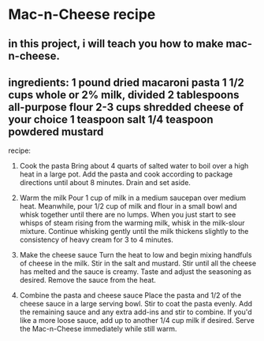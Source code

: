 # Mac-n-Cheese recipe
in this project, i will teach you how to make mac-n-cheese.
------------------------------------------------------------
ingredients:
1 pound dried macaroni pasta
1 1/2 cups whole or 2% milk, divided
2 tablespoons all-purpose flour
2-3 cups shredded cheese of your choice
1 teaspoon salt
1/4 teaspoon powdered mustard
------------------------------------------------------------
recipe:
1) Cook the pasta
Bring about 4 quarts of salted water to boil over a high heat in a large pot. Add the pasta and cook according to package directions until about 8 minutes. Drain and set aside.

2) Warm the milk
Pour 1 cup of milk in a medium saucepan over medium heat. Meanwhile, pour 1/2 cup of milk and flour in a small bowl and whisk together until there are no lumps. When you just start to see whisps of steam rising from the warming milk, whisk in the milk-slour mixture. Continue whisking gently until the milk thickens slightly to the consistency of heavy cream for 3 to 4 minutes.

3) Make the cheese sauce
Turn the heat to low and begin mixing handfuls of cheese in the milk. Stir in the salt and mustard. Stir until all the cheese has melted and the sauce is creamy. Taste and adjust the seasoning as desired. Remove the sauce from the heat.

4) Combine the pasta and cheese sauce
Place the pasta and 1/2 of the cheese sauce in a large serving bowl. Stir to coat the pasta evenly. Add the remaining sauce and any extra add-ins and stir to combine. If you'd like a more loose sauce, add up to another 1/4 cup milk if desired. Serve the Mac-n-Cheese immediately while still warm.